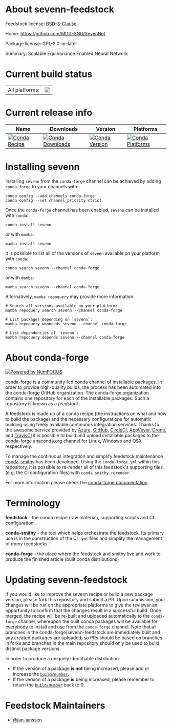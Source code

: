 About sevenn-feedstock
======================

Feedstock license: [BSD-3-Clause](https://github.com/conda-forge/sevenn-feedstock/blob/main/LICENSE.txt)

Home: https://github.com/MDIL-SNU/SevenNet

Package license: GPL-3.0-or-later

Summary: Scalable EquiVariance Enabled Neural Network

Current build status
====================


<table><tr><td>All platforms:</td>
    <td>
      <a href="https://dev.azure.com/conda-forge/feedstock-builds/_build/latest?definitionId=23755&branchName=main">
        <img src="https://dev.azure.com/conda-forge/feedstock-builds/_apis/build/status/sevenn-feedstock?branchName=main">
      </a>
    </td>
  </tr>
</table>

Current release info
====================

| Name | Downloads | Version | Platforms |
| --- | --- | --- | --- |
| [![Conda Recipe](https://img.shields.io/badge/recipe-sevenn-green.svg)](https://anaconda.org/conda-forge/sevenn) | [![Conda Downloads](https://img.shields.io/conda/dn/conda-forge/sevenn.svg)](https://anaconda.org/conda-forge/sevenn) | [![Conda Version](https://img.shields.io/conda/vn/conda-forge/sevenn.svg)](https://anaconda.org/conda-forge/sevenn) | [![Conda Platforms](https://img.shields.io/conda/pn/conda-forge/sevenn.svg)](https://anaconda.org/conda-forge/sevenn) |

Installing sevenn
=================

Installing `sevenn` from the `conda-forge` channel can be achieved by adding `conda-forge` to your channels with:

```
conda config --add channels conda-forge
conda config --set channel_priority strict
```

Once the `conda-forge` channel has been enabled, `sevenn` can be installed with `conda`:

```
conda install sevenn
```

or with `mamba`:

```
mamba install sevenn
```

It is possible to list all of the versions of `sevenn` available on your platform with `conda`:

```
conda search sevenn --channel conda-forge
```

or with `mamba`:

```
mamba search sevenn --channel conda-forge
```

Alternatively, `mamba repoquery` may provide more information:

```
# Search all versions available on your platform:
mamba repoquery search sevenn --channel conda-forge

# List packages depending on `sevenn`:
mamba repoquery whoneeds sevenn --channel conda-forge

# List dependencies of `sevenn`:
mamba repoquery depends sevenn --channel conda-forge
```


About conda-forge
=================

[![Powered by
NumFOCUS](https://img.shields.io/badge/powered%20by-NumFOCUS-orange.svg?style=flat&colorA=E1523D&colorB=007D8A)](https://numfocus.org)

conda-forge is a community-led conda channel of installable packages.
In order to provide high-quality builds, the process has been automated into the
conda-forge GitHub organization. The conda-forge organization contains one repository
for each of the installable packages. Such a repository is known as a *feedstock*.

A feedstock is made up of a conda recipe (the instructions on what and how to build
the package) and the necessary configurations for automatic building using freely
available continuous integration services. Thanks to the awesome service provided by
[Azure](https://azure.microsoft.com/en-us/services/devops/), [GitHub](https://github.com/),
[CircleCI](https://circleci.com/), [AppVeyor](https://www.appveyor.com/),
[Drone](https://cloud.drone.io/welcome), and [TravisCI](https://travis-ci.com/)
it is possible to build and upload installable packages to the
[conda-forge](https://anaconda.org/conda-forge) [anaconda.org](https://anaconda.org/)
channel for Linux, Windows and OSX respectively.

To manage the continuous integration and simplify feedstock maintenance
[conda-smithy](https://github.com/conda-forge/conda-smithy) has been developed.
Using the ``conda-forge.yml`` within this repository, it is possible to re-render all of
this feedstock's supporting files (e.g. the CI configuration files) with ``conda smithy rerender``.

For more information please check the [conda-forge documentation](https://conda-forge.org/docs/).

Terminology
===========

**feedstock** - the conda recipe (raw material), supporting scripts and CI configuration.

**conda-smithy** - the tool which helps orchestrate the feedstock.
                   Its primary use is in the construction of the CI ``.yml`` files
                   and simplify the management of *many* feedstocks.

**conda-forge** - the place where the feedstock and smithy live and work to
                  produce the finished article (built conda distributions)


Updating sevenn-feedstock
=========================

If you would like to improve the sevenn recipe or build a new
package version, please fork this repository and submit a PR. Upon submission,
your changes will be run on the appropriate platforms to give the reviewer an
opportunity to confirm that the changes result in a successful build. Once
merged, the recipe will be re-built and uploaded automatically to the
`conda-forge` channel, whereupon the built conda packages will be available for
everybody to install and use from the `conda-forge` channel.
Note that all branches in the conda-forge/sevenn-feedstock are
immediately built and any created packages are uploaded, so PRs should be based
on branches in forks and branches in the main repository should only be used to
build distinct package versions.

In order to produce a uniquely identifiable distribution:
 * If the version of a package **is not** being increased, please add or increase
   the [``build/number``](https://docs.conda.io/projects/conda-build/en/latest/resources/define-metadata.html#build-number-and-string).
 * If the version of a package **is** being increased, please remember to return
   the [``build/number``](https://docs.conda.io/projects/conda-build/en/latest/resources/define-metadata.html#build-number-and-string)
   back to 0.

Feedstock Maintainers
=====================

* [@jan-janssen](https://github.com/jan-janssen/)


